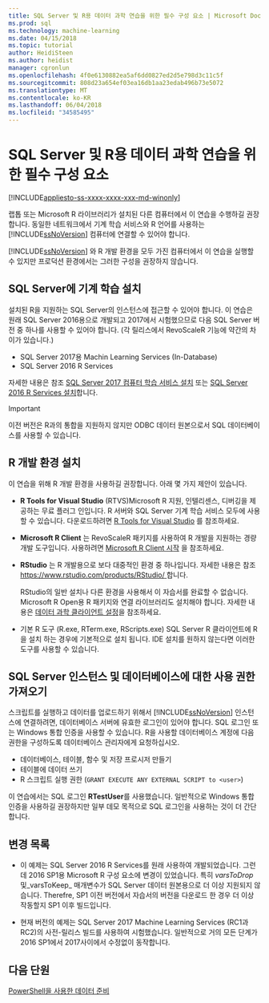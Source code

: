 ```yaml
---
title: SQL Server 및 R용 데이터 과학 연습을 위한 필수 구성 요소 | Microsoft Docs
ms.prod: sql
ms.technology: machine-learning
ms.date: 04/15/2018
ms.topic: tutorial
author: HeidiSteen
ms.author: heidist
manager: cgronlun
ms.openlocfilehash: 4f0e6130882ea5af6dd0827ed2d5e798d3c11c5f
ms.sourcegitcommit: 808d23a654ef03ea16db1aa23edab496b73e5072
ms.translationtype: MT
ms.contentlocale: ko-KR
ms.lasthandoff: 06/04/2018
ms.locfileid: "34585495"
---
```

# <a name="prerequisites-for-the-data-science-walkthrough-for-sql-server-and-r"></a>SQL Server 및 R용 데이터 과학 연습을 위한 필수 구성 요소
[!INCLUDE[appliesto-ss-xxxx-xxxx-xxx-md-winonly](../../includes/appliesto-ss-xxxx-xxxx-xxx-md-winonly.md)]

랩톱 또는 Microsoft R 라이브러리가 설치된 다른 컴퓨터에서 이 연습을 수행하길 권장합니다. 동일한 네트워크에서 기계 학습 서비스와 R 언어를 사용하는 [!INCLUDE[ssNoVersion](../../includes/ssnoversion-md.md)] 컴퓨터에 연결할 수 있어야 합니다.

[!INCLUDE[ssNoVersion](../../includes/ssnoversion-md.md)] 와 R 개발 환경을 모두 가진 컴퓨터에서 이 연습을 실행할 수 있지만 프로덕션 환경에서는 그러한 구성을 권장하지 않습니다.

## <a name="install-machine-learning-for-sql-server"></a>SQL Server에 기계 학습 설치 

설치된 R을 지원하는 SQL Server의 인스턴스에 접근할 수 있어야 합니다. 이 연습은 원래 SQL Server 2016용으로 개발되고 2017에서 시험했으므로 다음 SQL Server 버전 중 하나를 사용할 수 있어야 합니다. (각 릴리스에서 RevoScaleR 기능에 약간의 차이가 있습니다.)

+ SQL Server 2017용 Machin Learning Services (In-Database) 
+ SQL Server 2016 R Services

자세한 내용은 참조 [SQL Server 2017 컴퓨터 학습 서비스 설치](../install/sql-machine-learning-services-windows-install.md) 또는 [SQL Server 2016 R Services 설치](../install/sql-r-services-windows-install.md)합니다.

> [!IMPORTANT]
> 이전 버전은 R과의 통합을 지원하지 않지만 ODBC 데이터 원본으로서 SQL 데이터베이스를 사용할 수 있습니다.

## <a name="install-an-r-development-environment"></a>R 개발 환경 설치 

이 연습을 위해 R 개발 환경을 사용하길 권장합니다.  아래 몇 가지 제안이 있습니다. 

- **R Tools for Visual Studio** (RTVS)Microsoft R 지원, 인텔리센스, 디버깅을 제공하는 무료 플러그 인입니다. R 서버와 SQL Server 기계 학습 서비스 모두에 사용할 수 있습니다. 다운로드하려면 [R Tools for Visual Studio](https://www.visualstudio.com/vs/rtvs/) 를 참조하세요.

- **Microsoft R Client** 는 RevoScaleR 패키지를 사용하여 R 개발을 지원하는 경량 개발 도구입니다. 사용하려면 [Microsoft R Client 시작](https://docs.microsoft.com/machine-learning-server/r-client/what-is-microsoft-r-client) 을 참조하세요.

- **RStudio** 는 R 개발용으로 보다 대중적인 환경 중 하나입니다.  자세한 내용은 참조 [ https://www.rstudio.com/products/RStudio/ ](https://www.rstudio.com/products/RStudio/)합니다.

    RStudio의 일반 설치나 다른 환경을 사용해서 이 자습서를 완료할 수 없습니다. Microsoft R Open용 R 패키지와 연결 라이브러리도 설치해야 합니다. 자세한 내용은 [데이터 과학 클라이언트 설정](../r/set-up-a-data-science-client.md)을 참조하세요.

- 기본 R 도구 (R.exe, RTerm.exe, RScripts.exe) SQL Server R 클라이언트에 R을 설치 하는 경우에 기본적으로 설치 됩니다. IDE 설치를 원하지 않는다면 이러한 도구를 사용할 수 있습니다.

## <a name="get-permissions-on-the-sql-server-instance-and-database"></a>SQL Server 인스턴스 및 데이터베이스에 대한 사용 권한 가져오기

스크립트를 실행하고 데이터를 업로드하기 위해서 [!INCLUDE[ssNoVersion](../../includes/ssnoversion-md.md)] 인스턴스에 연결하려면, 데이터베이스 서버에 유효한 로그인이 있어야 합니다.  SQL 로그인 또는 Windows 통합 인증을 사용할 수 있습니다. R을 사용할 데이터베이스 계정에 다음 권한을 구성하도록 데이터베이스 관리자에게 요청하십시오.

- 데이터베이스, 테이블, 함수 및 저장 프로시저 만들기
- 테이블에 데이터 쓰기
- R 스크립트 실행 권한 (`GRANT EXECUTE ANY EXTERNAL SCRIPT to <user>`)

이 연습에서는 SQL 로그인 **RTestUser**를 사용했습니다.  일반적으로 Windows 통합 인증을 사용하길 권장하지만 일부 데모 목적으로 SQL 로그인을 사용하는 것이 더 간단합니다. 

## <a name="change-list"></a>변경 목록

+ 이 예제는 SQL Server 2016 R Services를 원래 사용하여 개발되었습니다.  그런데 2016 SP1용 Microsoft R 구성 요소에 변경이 있었습니다.  특히 _varsToDrop_ 및_varsToKeep_ 매개변수가 SQL Server 데이터 원본용으로 더 이상 지원되지 않습니다.  Therefre, SP1 이전 버전에서 자습서의 버전을 다운로드 한 경우 더 이상 작동할지 SP1 이후 빌드입니다.

+ 현재 버전의 예제는 SQL Server 2017 Machine Learning Services (RC1과 RC2)의 사전-릴리스 빌드를 사용하여 시험했습니다. 일반적으로 거의 모든 단계가 2016 SP1에서 2017사이에서 수정없이 동작합니다. 

## <a name="next-lesson"></a>다음 단원

[PowerShell을 사용한 데이터 준비](walkthrough-prepare-the-data.md)
